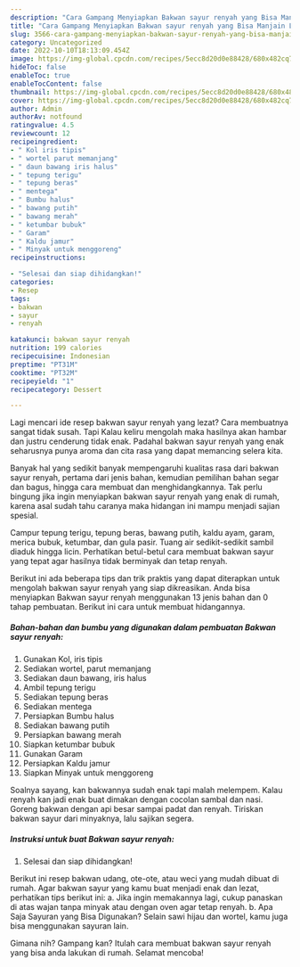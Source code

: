 ```yaml
---
description: "Cara Gampang Menyiapkan Bakwan sayur renyah yang Bisa Manjain Lidah, Buat Buka Puasa Enak"
title: "Cara Gampang Menyiapkan Bakwan sayur renyah yang Bisa Manjain Lidah, Buat Buka Puasa Enak"
slug: 3566-cara-gampang-menyiapkan-bakwan-sayur-renyah-yang-bisa-manjain-lidah-buat-buka-puasa-enak
category: Uncategorized
date: 2022-10-10T18:13:09.454Z
image: https://img-global.cpcdn.com/recipes/5ecc8d20d0e88428/680x482cq70/bakwan-sayur-renyah-foto-resep-utama.jpg
hideToc: false
enableToc: true
enableTocContent: false
thumbnail: https://img-global.cpcdn.com/recipes/5ecc8d20d0e88428/680x482cq70/bakwan-sayur-renyah-foto-resep-utama.jpg
cover: https://img-global.cpcdn.com/recipes/5ecc8d20d0e88428/680x482cq70/bakwan-sayur-renyah-foto-resep-utama.jpg
author: Admin
authorAv: notfound
ratingvalue: 4.5
reviewcount: 12
recipeingredient:
- " Kol iris tipis"
- " wortel parut memanjang"
- " daun bawang iris halus"
- " tepung terigu"
- " tepung beras"
- " mentega"
- " Bumbu halus"
- " bawang putih"
- " bawang merah"
- " ketumbar bubuk"
- " Garam"
- " Kaldu jamur"
- " Minyak untuk menggoreng"
recipeinstructions:

- "Selesai dan siap dihidangkan!"
categories:
- Resep
tags:
- bakwan
- sayur
- renyah

katakunci: bakwan sayur renyah 
nutrition: 199 calories
recipecuisine: Indonesian
preptime: "PT31M"
cooktime: "PT32M"
recipeyield: "1"
recipecategory: Dessert

---
```



Lagi mencari ide resep bakwan sayur renyah yang lezat? Cara membuatnya sangat tidak susah. Tapi Kalau keliru mengolah maka hasilnya akan hambar dan justru cenderung tidak enak. Padahal bakwan sayur renyah yang enak seharusnya punya aroma dan cita rasa yang dapat memancing selera kita.


Banyak hal yang sedikit banyak mempengaruhi kualitas rasa dari bakwan sayur renyah, pertama dari jenis bahan, kemudian pemilihan bahan segar dan bagus, hingga cara membuat dan menghidangkannya. Tak perlu bingung jika ingin menyiapkan bakwan sayur renyah yang enak di rumah, karena asal sudah tahu caranya maka hidangan ini mampu menjadi sajian spesial.

Campur tepung terigu, tepung beras, bawang putih, kaldu ayam, garam, merica bubuk, ketumbar, dan gula pasir. Tuang air sedikit-sedikit sambil diaduk hingga licin. Perhatikan betul-betul cara membuat bakwan sayur yang tepat agar hasilnya tidak berminyak dan tetap renyah.


Berikut ini ada beberapa tips dan trik praktis yang dapat diterapkan untuk mengolah bakwan sayur renyah yang siap dikreasikan. Anda bisa menyiapkan Bakwan sayur renyah menggunakan 13 jenis bahan dan 0 tahap pembuatan. Berikut ini cara untuk membuat hidangannya.

<!--inarticleads1-->

##### Bahan-bahan dan bumbu yang digunakan dalam pembuatan Bakwan sayur renyah:

1. Gunakan  Kol, iris tipis
1. Sediakan  wortel, parut memanjang
1. Sediakan  daun bawang, iris halus
1. Ambil  tepung terigu
1. Sediakan  tepung beras
1. Sediakan  mentega
1. Persiapkan  Bumbu halus
1. Sediakan  bawang putih
1. Persiapkan  bawang merah
1. Siapkan  ketumbar bubuk
1. Gunakan  Garam
1. Persiapkan  Kaldu jamur
1. Siapkan  Minyak untuk menggoreng


Soalnya sayang, kan bakwannya sudah enak tapi malah melempem. Kalau renyah kan jadi enak buat dimakan dengan cocolan sambal dan nasi. Goreng bakwan dengan api besar sampai padat dan renyah. Tiriskan bakwan sayur dari minyaknya, lalu sajikan segera. 

<!--inarticleads2-->

##### Instruksi untuk buat Bakwan sayur renyah:


1. Selesai dan siap dihidangkan!

Berikut ini resep bakwan udang, ote-ote, atau weci yang mudah dibuat di rumah. Agar bakwan sayur yang kamu buat menjadi enak dan lezat, perhatikan tips berikut ini: a. Jika ingin memakannya lagi, cukup panaskan di atas wajan tanpa minyak atau dengan oven agar tetap renyah. b. Apa Saja Sayuran yang Bisa Digunakan? Selain sawi hijau dan wortel, kamu juga bisa menggunakan sayuran lain. 

Gimana nih? Gampang kan? Itulah cara membuat bakwan sayur renyah yang bisa anda lakukan di rumah. Selamat mencoba!
